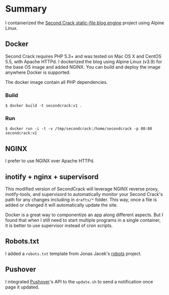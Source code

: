 # Summary
I containerized the [Second Crack static-file blog engine](https://github.com/marcoarment/secondcrack) project using Alpine Linux.

## Docker

Second Crack requires PHP 5.3+ and was tested on Mac OS X and CentOS 5.5, with Apache HTTPd. I dockerized the blog using Alpine Linux (v3.9) for the base OS image and added NGINX. You can build and deploy the image anywhere Docker is supported.

The docker image contain all PHP dependencies.

### Build
`$ docker build -t secondcrack:v1 .`

### Run
`$ docker run -i -t -v /tmp/secondcrack:/home/secondcrack -p 80:80 secondcrack:v1`

## NGINX

I prefer to use NGINX over Apache HTTPd. 

## inotify + nginx + supervisord

This modified version of SecondCrack will leverage NGINX reverse proxy, inotify-tools, and supervisord to automatically monitor your Second Crack's path for any changes including in `drafts/*` folder. This way, once a file is added or changed it will automatically update the site. 

Docker is a great way to componentize an app along different aspects. But I found that when I still need to start multiple programs in a single container, it is better to use supervisor instead of cron scripts.

## Robots.txt
I added a `robots.txt` template from Jonas Jacek's [robots](https://github.com/jonasjacek/robots.txt) project.


## Pushover
I integrated [Pushover](https://pushover.net)'s API to the `update.sh` to send a notification once page it updated.

